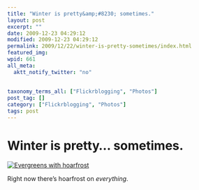 ```yaml
---
title: "Winter is pretty&amp;#8230; sometimes."
layout: post
excerpt: ""
date: 2009-12-23 04:29:12
modified: 2009-12-23 04:29:12
permalink: 2009/12/22/winter-is-pretty-sometimes/index.html
featured_img: 
wpid: 661
all_meta: 
  aktt_notify_twitter: "no"
  
  
taxonomy_terms_all: ["Flickrblogging", "Photos"]
post_tag: []
category: ["Flickrblogging", "Photos"]
tags: post
---
```


# Winter is pretty&#8230; sometimes.

[![Evergreens with hoarfrost](http://farm3.static.flickr.com/2506/4207113788_38c8d4527f.jpg)](http://www.flickr.com/photos/pj/4207113788/ "Evergreens with hoarfrost by Patrick Johanneson, on Flickr")

Right now there’s hoarfrost on *everything*.